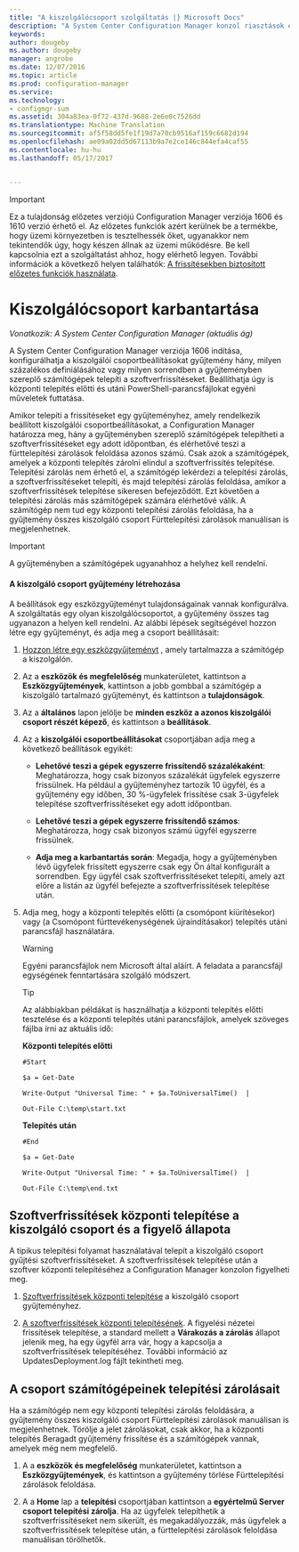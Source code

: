 ```yaml
---
title: "A kiszolgálócsoport szolgáltatás |} Microsoft Docs"
description: "A System Center Configuration Manager konzol riasztások és a frissítések és megfelelőségének figyeléséhez állapotok biztosít."
keywords: 
author: dougeby
ms.author: dougeby
manager: angrobe
ms.date: 12/07/2016
ms.topic: article
ms.prod: configuration-manager
ms.service: 
ms.technology:
- configmgr-sum
ms.assetid: 304a83ea-0f72-437d-9688-2e6e0c7526dd
ms.translationtype: Machine Translation
ms.sourcegitcommit: af5f58dd5fe1f19d7a70cb9516af159c6682d194
ms.openlocfilehash: ae09a02dd5d67113b9a7e2ce146c844efa4caf55
ms.contentlocale: hu-hu
ms.lasthandoff: 05/17/2017


---
```

>[!IMPORTANT]
>Ez a tulajdonság előzetes verziójú Configuration Manager verziója 1606 és 1610 verzió érhető el. Az előzetes funkciók azért kerülnek be a termékbe, hogy üzemi környezetben is tesztelhessék őket, ugyanakkor nem tekintendők úgy, hogy készen állnak az üzemi működésre. Be kell kapcsolnia ezt a szolgáltatást ahhoz, hogy elérhető legyen. További információk a következő helyen találhatók: [A frissítésekben biztosított előzetes funkciók használata](https://docs.microsoft.com/sccm/core/servers/manage/install-in-console-updates#bkmk_prerelease).


# <a name="service-a-server-group"></a>Kiszolgálócsoport karbantartása

*Vonatkozik: A System Center Configuration Manager (aktuális ág)*

A System Center Configuration Manager verziója 1606 indítása, konfigurálhatja a kiszolgálói csoportbeállításokat gyűjtemény hány, milyen százalékos definiálásához vagy milyen sorrendben a gyűjteményben szereplő számítógépek telepíti a szoftverfrissítéseket. Beállíthatja úgy is központi telepítés előtti és utáni PowerShell-parancsfájlokat egyéni műveletek futtatása.

Amikor telepíti a frissítéseket egy gyűjteményhez, amely rendelkezik beállított kiszolgálói csoportbeállításokat, a Configuration Manager határozza meg, hány a gyűjteményben szereplő számítógépek telepítheti a szoftverfrissítéseket egy adott időpontban, és elérhetővé teszi a fürttelepítési zárolások feloldása azonos számú. Csak azok a számítógépek, amelyek a központi telepítés zárolni elindul a szoftverfrissítés telepítése. Telepítési zárolás nem érhető el, a számítógép lekérdezi a telepítési zárolás, a szoftverfrissítéseket telepíti, és majd telepítési zárolás feloldása, amikor a szoftverfrissítések telepítése sikeresen befejeződött. Ezt követően a telepítési zárolás más számítógépek számára elérhetővé válik. A számítógép nem tud egy központi telepítési zárolás feloldása, ha a gyűjtemény összes kiszolgáló csoport Fürttelepítési zárolások manuálisan is megjelenhetnek.

>[!IMPORTANT]
>A gyűjteményben a számítógépek ugyanahhoz a helyhez kell rendelni.

#### <a name="to-create-a-collection-for-a-server-group"></a>A kiszolgáló csoport gyűjtemény létrehozása  
A beállítások egy eszközgyűjteményt tulajdonságainak vannak konfigurálva. A szolgáltatás egy olyan kiszolgálócsoportot, a gyűjtemény összes tag ugyanazon a helyen kell rendelni. Az alábbi lépések segítségével hozzon létre egy gyűjteményt, és adja meg a csoport beállításait:
1.  [Hozzon létre egy eszközgyűjteményt](../../core/clients/manage/collections/create-collections.md) , amely tartalmazza a számítógép a kiszolgálón.  

2.  Az a **eszközök és megfelelőség** munkaterületet, kattintson a **Eszközgyűjtemények**, kattintson a jobb gombbal a számítógép a kiszolgáló tartalmazó gyűjteményt, és kattintson a **tulajdonságok**.  

3.  Az a **általános** lapon jelölje be **minden eszköz a azonos kiszolgálói csoport részét képező**, és kattintson a **beállítások**.  

4.  Az a **kiszolgálói csoportbeállításokat** csoportjában adja meg a következő beállítások egyikét:  

    -   **Lehetővé teszi a gépek egyszerre frissítendő százalékaként**: Meghatározza, hogy csak bizonyos százalékát ügyfelek egyszerre frissülnek. Ha például a gyűjteményhez tartozik 10 ügyfél, és a gyűjtemény egy időben, 30 %-ügyfelek frissítése csak 3-ügyfelek telepítése szoftverfrissítéseket egy adott időpontban.  

    -   **Lehetővé teszi a gépek egyszerre frissítendő számos**: Meghatározza, hogy csak bizonyos számú ügyfél egyszerre frissülnek.  

    -   **Adja meg a karbantartás során**: Megadja, hogy a gyűjteményben lévő ügyfelek frissített egyszerre csak egy Ön által konfigurált a sorrendben. Egy ügyfél csak szoftverfrissítéseket telepíti, amely azt előre a listán az ügyfél befejezte a szoftverfrissítések telepítése után.  

5.  Adja meg, hogy a központi telepítés előtti (a csomópont kiürítésekor) vagy (a Csomópont fürttevékenységének újraindításakor) telepítés utáni parancsfájl használatára.  

    > [!WARNING]
    > Egyéni parancsfájlok nem Microsoft által aláírt. A feladata a parancsfájl egységének fenntartására szolgáló módszert.

    > [!TIP]  
    > Az alábbiakban példákat is használhatja a központi telepítés előtti tesztelése és a központi telepítés utáni parancsfájlok, amelyek szöveges fájlba írni az aktuális idő:  
    >   
    >  **Központi telepítés előtti**  
    >   
    >  `#Start`  
    >   
    >  `$a = Get-Date`  
    >   
    >  `Write-Output "Universal Time: " + $a.ToUniversalTime()  |`  
    >   
    >  `Out-File C:\temp\start.txt`  
    >   
    >  **Telepítés után**  
    >   
    >  `#End`  
    >   
    >  `$a = Get-Date`  
    >   
    >  `Write-Output "Universal Time: " + $a.ToUniversalTime()  |`  
    >   
    >  `Out-File C:\temp\end.txt`  

## <a name="deploy-software-updates-to-the-server-group-and-monitor-status"></a>Szoftverfrissítések központi telepítése a kiszolgáló csoport és a figyelő állapota  
A tipikus telepítési folyamat használatával telepít a kiszolgáló csoport gyűjtési szoftverfrissítéseket. A szoftverfrissítések telepítése után a szoftver központi telepítéséhez a Configuration Manager konzolon figyelheti meg.
1.  [Szoftverfrissítések központi telepítése](manually-deploy-software-updates.md) a kiszolgáló csoport gyűjteményhez.   

2.  [A szoftverfrissítések központi telepítésének](monitor-software-updates.md). A figyelési nézetei frissítések telepítése, a standard mellett a **Várakozás a zárolás** állapot jelenik meg, ha egy ügyfél arra vár, hogy a kapcsolja a szoftverfrissítések telepítéséhez. További információ az UpdatesDeployment.log fájlt tekintheti meg.


## <a name="clear-the-deployment-locks-for-computers-in-a-server-group"></a>A csoport számítógépeinek telepítési zárolásait  
Ha a számítógép nem egy központi telepítési zárolás feloldására, a gyűjtemény összes kiszolgáló csoport Fürttelepítési zárolások manuálisan is megjelenhetnek. Törölje a jelet zárolásokat, csak akkor, ha a központi telepítés Beragadt gyűjtemény frissítése és a számítógépek vannak, amelyek még nem megfelelő.  
1.  A a **eszközök és megfelelőség** munkaterületet, kattintson a **Eszközgyűjtemények**, és kattintson a gyűjtemény törlése Fürttelepítési zárolások feloldása.  

2.  A a **Home** lap a **telepítési** csoportjában kattintson a **egyértelmű Server csoport telepítési zárolja**. Ha az ügyfelek telepíthetik a szoftverfrissítéseket nem sikerült, és megakadályozzák, más ügyfelek a szoftverfrissítések telepítése után, a fürttelepítési zárolások feloldása manuálisan törölhetők.  

